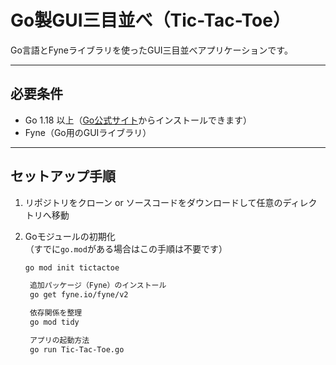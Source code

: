 # Go製GUI三目並べ（Tic-Tac-Toe）

Go言語とFyneライブラリを使ったGUI三目並べアプリケーションです。

---

## 必要条件

- Go 1.18 以上（[Go公式サイト](https://go.dev/dl/)からインストールできます）
- Fyne（Go用のGUIライブラリ）

---

## セットアップ手順

1. リポジトリをクローン or ソースコードをダウンロードして任意のディレクトリへ移動

2. Goモジュールの初期化  
   （すでに`go.mod`がある場合はこの手順は不要です）

   ```bash
   go mod init tictactoe

    追加パッケージ（Fyne）のインストール
    go get fyne.io/fyne/v2

    依存関係を整理
    go mod tidy

    アプリの起動方法
    go run Tic-Tac-Toe.go
